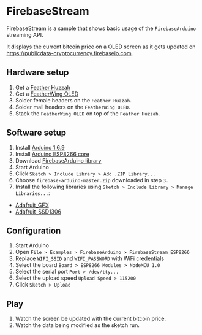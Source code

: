 # FirebaseStream

FirebaseStream is a sample that shows basic usage of the `FirebaseArduino`
streaming API.

It displays the current bitcoin price on a OLED screen as it gets updated on
https://publicdata-cryptocurrency.firebaseio.com.

## Hardware setup

1. Get a [Feather Huzzah](https://www.adafruit.com/product/2821)
1. Get a [FeatherWing OLED](https://www.adafruit.com/products/2900)
1. Solder female headers on the `Feather Huzzah`.
1. Solder mail headers on the `FeatherWing OLED`.
1. Stack the `FeatherWing OLED` on top of the `Feather Huzzah`.

## Software setup

1. Install [Arduino 1.6.9](https://www.arduino.cc/en/Main/Software)
1. Install [Arduino ESP8266 core](https://github.com/esp8266/Arduino#installing-with-boards-manager)
1. Download [FirebaseArduino library](https://github.com/googlesamples/firebase-arduino/archive/master.zip)
1. Start Arduino
1. Click `Sketch > Include Library > Add .ZIP Library...`
1. Choose `firebase-arduino-master.zip` downloaded in step `3.`
1. Install the following libraries using `Sketch > Include Library > Manage Libraries...`:
  - [Adafruit_GFX](https://github.com/adafruit/Adafruit-GFX-Library)
  - [Adafruit_SSD1306](https://github.com/adafruit/Adafruit_SSD1306)

## Configuration

1. Start Arduino
1. Open `File > Examples > FirebaseArduino > FirebaseStream_ESP8266`
1. Replace `WIFI_SSID` and `WIFI_PASSWORD` with WiFi credentials
1. Select the board `Board > ESP8266 Modules > NodeMCU 1.0`
1. Select the serial port  `Port > /dev/tty...`
1. Select the upload speed `Upload Speed > 115200`
1. Click `Sketch > Upload`

## Play

1. Watch the screen be updated with the current bitcoin price.
1. Watch the data being modified as the sketch run.
